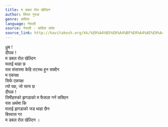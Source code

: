 ```yaml
---
title: म डबल रोल खेल्दिन
author: विमल गुरुङ
genre: कविता
language: नेपाली
source: नेपाली - कविता कोश
source_link: http://kavitakosh.org/kk/%E0%A4%B5%E0%A4%BF%E0%A4%AE%E0%A4%B2_%E0%A4%97%E0%A5%81%E0%A4%B0%E0%A5%81%E0%A4%99
---
```


ध्रुब !  
दीपक !  
म डबल रोल खेल्दिन  
मलाई थाहा छ  
यस संसारमा केहि तटस्थ हुन सक्दैन  
म एकपक्ष  
सिर्फ एकपक्ष  
त्यो पक्ष, जो सत्य छ  
दीपक !  
तिमीहरुको झगडाको म फैसला गर्न सक्दिन  
यस अर्थमा कि  
मलाई झगडाको जड थाहा छैन  
बिस्वास गर  
म डबल रोल खेल्दिन ।
